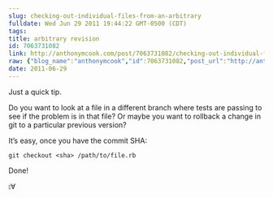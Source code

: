```yaml
---
slug: checking-out-individual-files-from-an-arbitrary
fulldate: Wed Jun 29 2011 19:44:22 GMT-0500 (CDT)
tags:
title: arbitrary revision
id: 7063731082
link: http://anthonymcook.com/post/7063731082/checking-out-individual-files-from-an-arbitrary
raw: {"blog_name":"anthonymcook","id":7063731082,"post_url":"http://anthonymcook.com/post/7063731082/checking-out-individual-files-from-an-arbitrary","slug":"checking-out-individual-files-from-an-arbitrary","type":"text","date":"2011-06-30 00:44:22 GMT","timestamp":1309394662,"state":"published","format":"markdown","reblog_key":"gqKeuEKf","tags":[],"short_url":"http://tmblr.co/Z8I8zx6b1-kA","summary":"Checking out individual files from an arbitrary revision","recommended_source":null,"recommended_color":null,"highlighted":[],"note_count":0,"title":"Checking out individual files from an arbitrary revision","body":"<p>Just a quick tip.</p>\n\n<p>Do you want to look at a file in a different branch where tests are passing to see if the problem is in that file? Or maybe you want to rollback a change in git to a particular previous version?</p>\n\n<p>It&rsquo;s easy, once you have the commit SHA:</p>\n\n<pre><code>git checkout &lt;sha&gt; /path/to/file.rb\n</code></pre>\n\n<p>Done!</p>\n\n<p>⦂∀</p>","reblog":{"tree_html":"","comment":"<p>Just a quick tip.</p>\n\n<p>Do you want to look at a file in a different branch where tests are passing to see if the problem is in that file? Or maybe you want to rollback a change in git to a particular previous version?</p>\n\n<p>It’s easy, once you have the commit SHA:</p>\n\n<pre><code>git checkout &lt;sha&gt; /path/to/file.rb\n</code></pre>\n\n<p>Done!</p>\n\n<p>⦂∀</p>"},"trail":[{"blog":{"name":"anthonymcook","active":true,"theme":{"avatar_shape":"circle","background_color":"#FAFAFA","body_font":"Helvetica Neue","header_bounds":"","header_image":"https://secure.assets.tumblr.com/images/default_header/optica_pattern_05.png?_v=671444c5f47705cce40d8aefd23df3b1","header_image_focused":"https://secure.assets.tumblr.com/images/default_header/optica_pattern_05_focused_v3.png?_v=671444c5f47705cce40d8aefd23df3b1","header_image_scaled":"https://secure.assets.tumblr.com/images/default_header/optica_pattern_05_focused_v3.png?_v=671444c5f47705cce40d8aefd23df3b1","header_stretch":true,"link_color":"#529ECC","show_avatar":true,"show_description":true,"show_header_image":true,"show_title":true,"title_color":"#444444","title_font":"Gibson","title_font_weight":"bold"}},"post":{"id":"7063731082"},"content_raw":"<p>Just a quick tip.</p>\n\n<p>Do you want to look at a file in a different branch where tests are passing to see if the problem is in that file? Or maybe you want to rollback a change in git to a particular previous version?</p>\n\n<p>It’s easy, once you have the commit SHA:</p>\n\n<pre><code>git checkout &lt;sha&gt; /path/to/file.rb\n</code></pre>\n\n<p>Done!</p>\n\n<p>⦂∀</p>","content":"<p>Just a quick tip.</p>\n\n<p>Do you want to look at a file in a different branch where tests are passing to see if the problem is in that file? Or maybe you want to rollback a change in git to a particular previous version?</p>\n\n<p>It’s easy, once you have the commit SHA:</p>\n\n<pre><code>git checkout &lt;sha&gt; /path/to/file.rb\n</code></pre>\n\n<p>Done!</p>\n\n<p>⦂∀</p>","is_current_item":true,"is_root_item":true}]}
date: 2011-06-29
---
```



<p>Just a quick tip.</p>

<p>Do you want to look at a file in a different branch where tests are passing to see if the problem is in that file? Or maybe you want to rollback a change in git to a particular previous version?</p>

<p>It&rsquo;s easy, once you have the commit SHA:</p>

<pre><code>git checkout &lt;sha&gt; /path/to/file.rb
</code></pre>

<p>Done!</p>

<p>⦂∀</p>
